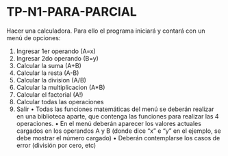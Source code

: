 # TP-N1-PARA-PARCIAL
Hacer una calculadora. Para ello el programa iniciará y contará con un menú de opciones:
1. Ingresar 1er operando (A=x)
2. Ingresar 2do operando (B=y)
3. Calcular la suma (A+B)
4. Calcular la resta (A-B)
5. Calcular la division (A/B)
6. Calcular la multiplicacion (A*B)
7. Calcular el factorial (A!)
8. Calcular todas las operaciones
9. Salir
• Todas las funciones matemáticas del menú se deberán realizar en una biblioteca aparte,
que contenga las funciones para realizar las 4 operaciones.
• En el menú deberán aparecer los valores actuales cargados en los operandos A y B
(donde dice “x” e “y” en el ejemplo, se debe mostrar el número cargado)
• Deberán contemplarse los casos de error (división por cero, etc)